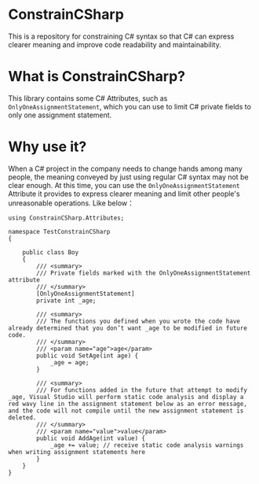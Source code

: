 # ConstrainCSharp
This is a repository for constraining C# syntax so that C# can express clearer meaning and improve code readability and maintainability.

# What is ConstrainCSharp?
This library contains some C# Attributes, such as `OnlyOneAssignmentStatement`, which you can use to limit C# private fields to only one assignment statement.

# Why use it?  
<!--当公司里一个C#项目，需要转手多人，而仅仅使用常规C#语法转达的意思可能还不够清晰时。此时你能使用其提供的特性表达更加清晰的意思并限制其他人的不合理操作。就像下面这样-->
When a C# project in the company needs to change hands among many people, the meaning conveyed by just using regular C# syntax may not be clear enough. At this time, you can use the `OnlyOneAssignmentStatement` Attribute it provides to express clearer meaning and limit other people's unreasonable operations. Like below：
```
using ConstrainCSharp.Attributes;

namespace TestConstrainCSharp
{

    public class Boy
    {
        /// <summary>
        /// Private fields marked with the OnlyOneAssignmentStatement attribute
        /// </summary>
        [OnlyOneAssignmentStatement]
        private int _age;

        /// <summary>
        /// The functions you defined when you wrote the code have already determined that you don’t want _age to be modified in future code.
        /// </summary>
        /// <param name="age">age</param>
        public void SetAge(int age) {
            _age = age;
        }

        /// <summary>
        /// For functions added in the future that attempt to modify _age, Visual Studio will perform static code analysis and display a red wavy line in the assignment statement below as an error message, and the code will not compile until the new assignment statement is deleted.
        /// </summary>
        /// <param name="value">value</param>
        public void AddAge(int value) {
            _age += value; // receive static code analysis warnings when writing assignment statements here
        }
    }
}
```
